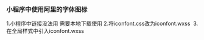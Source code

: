 ### 小程序中使用阿里的字体图标
   1.小程序中链接没法用  需要本地下载使用
   2.将iconfont.css改为iconfont.wxss
​   3.在全局样式中引入iconfont.wxss